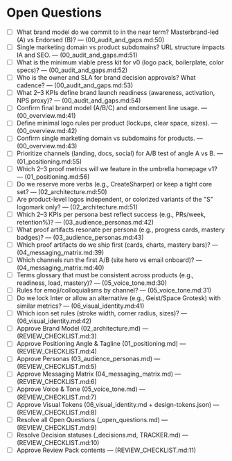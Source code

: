 # Open Questions

- [ ] What brand model do we commit to in the near term? Masterbrand-led (A) vs Endorsed (B)? — (00_audit_and_gaps.md:50)
- [ ] Single marketing domain vs product subdomains? URL structure impacts IA and SEO. — (00_audit_and_gaps.md:51)
- [ ] What is the minimum viable press kit for v0 (logo pack, boilerplate, color specs)? — (00_audit_and_gaps.md:52)
- [ ] Who is the owner and SLA for brand decision approvals? What cadence? — (00_audit_and_gaps.md:53)
- [ ] What 2–3 KPIs define brand launch readiness (awareness, activation, NPS proxy)? — (00_audit_and_gaps.md:54)
- [ ] Confirm final brand model (A/B/C) and endorsement line usage. — (00_overview.md:41)
- [ ] Define minimal logo rules per product (lockups, clear space, sizes). — (00_overview.md:42)
- [ ] Confirm single marketing domain vs subdomains for products. — (00_overview.md:43)
- [ ] Prioritize channels (landing, docs, social) for A/B test of angle A vs B. — (01_positioning.md:55)
- [ ] Which 2–3 proof metrics will we feature in the umbrella homepage v1? — (01_positioning.md:56)
- [ ] Do we reserve more verbs (e.g., CreateSharper) or keep a tight core set? — (02_architecture.md:50)
- [ ] Are product-level logos independent, or colorized variants of the "S" logomark only? — (02_architecture.md:51)
- [ ] Which 2–3 KPIs per persona best reflect success (e.g., PRs/week, retention%)? — (03_audience_personas.md:42)
- [ ] What proof artifacts resonate per persona (e.g., progress cards, mastery badges)? — (03_audience_personas.md:43)
- [ ] Which proof artifacts do we ship first (cards, charts, mastery bars)? — (04_messaging_matrix.md:39)
- [ ] Which channels run the first A/B (site hero vs email onboard)? — (04_messaging_matrix.md:40)
- [ ] Terms glossary that must be consistent across products (e.g., readiness, load, mastery)? — (05_voice_tone.md:30)
- [ ] Rules for emoji/colloquialisms by channel? — (05_voice_tone.md:31)
- [ ] Do we lock Inter or allow an alternative (e.g., Geist/Space Grotesk) with similar metrics? — (06_visual_identity.md:41)
- [ ] Which icon set rules (stroke width, corner radius, sizes)? — (06_visual_identity.md:42)
- [ ] Approve Brand Model (02_architecture.md) — (REVIEW_CHECKLIST.md:3)
- [ ] Approve Positioning Angle & Tagline (01_positioning.md) — (REVIEW_CHECKLIST.md:4)
- [ ] Approve Personas (03_audience_personas.md) — (REVIEW_CHECKLIST.md:5)
- [ ] Approve Messaging Matrix (04_messaging_matrix.md) — (REVIEW_CHECKLIST.md:6)
- [ ] Approve Voice & Tone (05_voice_tone.md) — (REVIEW_CHECKLIST.md:7)
- [ ] Approve Visual Tokens (06_visual_identity.md + design-tokens.json) — (REVIEW_CHECKLIST.md:8)
- [ ] Resolve all Open Questions (_open_questions.md) — (REVIEW_CHECKLIST.md:9)
- [ ] Resolve Decision statuses (_decisions.md, TRACKER.md) — (REVIEW_CHECKLIST.md:10)
- [ ] Approve Review Pack contents — (REVIEW_CHECKLIST.md:11)
